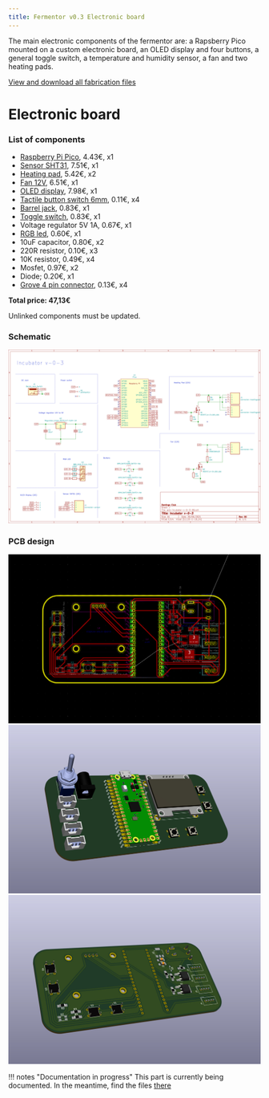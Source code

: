 ```yaml
---
title: Fermentor v0.3 Electronic board
---
```


The main electronic components of the fermentor are: a Rapsberry Pico mounted on a custom electronic board, an OLED display and four buttons, a general toggle switch, a temperature and humidity sensor, a fan and two heating pads.

[View and download all fabrication files](button:https://github.com/domingoclub/domingo-fermentor/tree/main/electronics)

# Electronic board

### List of components

- [Raspberry Pi Pico](https://www.mouser.es/ProductDetail/474-DEV-17829), 4.43€, x1
- [Sensor SHT31](https://www.mouser.es/ProductDetail/713-101020212), 7.51€, x1
- [Heating pad](https://www.mouser.es/ProductDetail/485-1481), 5.42€, x2
- [Fan 12V](https://www.mouser.es/ProductDetail/108-AUB0612VH-AIT), 6.51€, x1
- [OLED display](https://www.az-delivery.de/en/products/1-3zoll-i2c-oled-display), 7.98€, x1
- [Tactile button switch 6mm](https://www.mouser.es/ProductDetail/485-367), 0.11€, x4
- [Barrel jack](https://www.mouser.es/ProductDetail/474-PRT-10811), 0.83€, x1
- [Toggle switch](https://www.mouser.es/ProductDetail/485-3221), 0.83€, x1
- Voltage regulator 5V 1A, 0.67€, x1
- [RGB led](https://www.mouser.es/ProductDetail/630-ASMB-MTB0-0B3A2), 0.60€, x1
- 10uF capacitor, 0.80€, x2
- 220R resistor, 0.10€, x3
- 10K resistor, 0.49€, x4
- Mosfet, 0.97€, x2
- Diode; 0.20€, x1
- [Grove 4 pin connector](https://www.mouser.es/ProductDetail/713-110990030), 0.13€, x4

**Total price: 47,13€**

Unlinked components must be updated.




### Schematic

![Schematic](schematic.jpg)

### PCB design

![PCB design](pcb-design.jpg)
![PCB front](pcb-front.jpg)
![PCB back](pcb-back.jpg)

!!! notes "Documentation in progress"
    This part is currently being documented. In the meantime, find the files [there](https://github.com/domingoclub/domingo-fermentor)